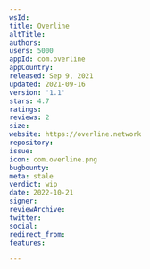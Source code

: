 ```yaml
---
wsId: 
title: Overline
altTitle: 
authors: 
users: 5000
appId: com.overline
appCountry: 
released: Sep 9, 2021
updated: 2021-09-16
version: '1.1'
stars: 4.7
ratings: 
reviews: 2
size: 
website: https://overline.network
repository: 
issue: 
icon: com.overline.png
bugbounty: 
meta: stale
verdict: wip
date: 2022-10-21
signer: 
reviewArchive: 
twitter: 
social: 
redirect_from: 
features: 

---
```


